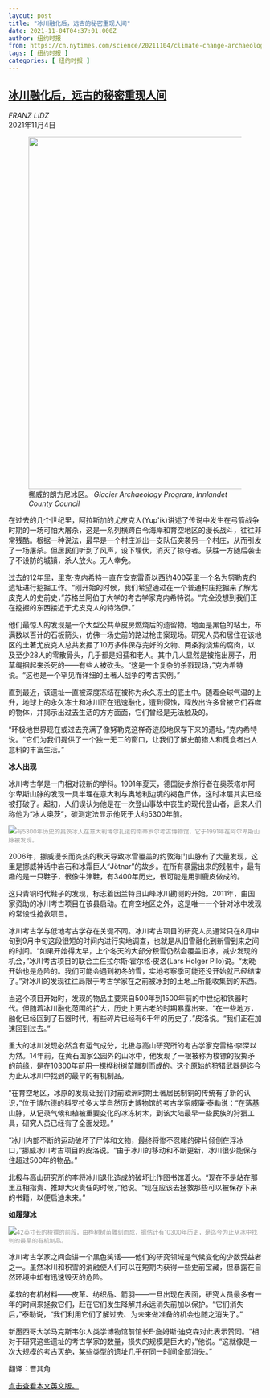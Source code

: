 ```yaml
---
layout: post
title: "冰川融化后，远古的秘密重现人间"
date: 2021-11-04T04:37:01.000Z
author: 纽约时报
from: https://cn.nytimes.com/science/20211104/climate-change-archaeology/
tags: [ 纽约时报 ]
categories: [ 纽约时报 ]
---
```

<!--1636000621000-->
[冰川融化后，远古的秘密重现人间](https://cn.nytimes.com/science/20211104/climate-change-archaeology/)
------

<div>
<address>FRANZ LIDZ</address><time pudate="2021-11-04 12:03:14" datetime="2021-11-04 12:03:14">2021年11月4日</time><figure><img src="https://images.weserv.nl/?url=static01.nyt.com/images/2021/11/01/science/00SCI-GLACIAL-norway/00SCI-GLACIAL-norway-master1050.jpg" width="1050" height="700"><figcaption>挪威的朗方尼冰区。 <cite>Glacier Archaeology Program, Innlandet County Council</cite></figcaption></figure><section><p>在过去的几个世纪里，阿拉斯加的尤皮克人(Yup'ik)讲述了传说中发生在弓箭战争时期的一场可怕大屠杀，这是一系列横跨白令海岸和育空地区的漫长战斗，往往非常残酷。根据一种说法，最早是一个村庄派出一支队伍突袭另一个村庄，从而引发了一场屠杀。但居民们听到了风声，设下埋伏，消灭了掠夺者。获胜一方随后袭击了不设防的城镇，杀人放火。无人幸免。</p><p>过去的12年里，里克·克内希特一直在安克雷奇以西约400英里一个名为努勒克的遗址进行挖掘工作。“刚开始的时候，我们希望通过在一个普通村庄挖掘来了解尤皮克人的史前史，”苏格兰阿伯丁大学的考古学家克内希特说。“完全没想到我们正在挖掘的东西接近于尤皮克人的特洛伊。”</p><p>他们最惊人的发现是一个大型公共草皮房燃烧后的遗留物。地面是黑色的粘土，布满数以百计的石板箭头，仿佛一场史前的路过枪击案现场。研究人员和居住在该地区的土著尤皮克人总共发掘了10万多件保存完好的文物、两条狗烧焦的腐肉，以及至少28人的零散骨头，几乎都是妇孺和老人。其中几人显然是被拖出房子，用草绳捆起来杀死的——有些人被砍头。“这是一个复杂的杀戮现场，”克内希特说。“这也是一个罕见而详细的土著人战争的考古实例。”</p><p>直到最近，该遗址一直被深度冻结在被称为永久冻土的底土中。随着全球气温的上升，地球上的永久冻土和冰川正在迅速融化，遭到侵蚀，释放出许多曾被它们吞噬的物体，并揭示出过去生活的方方面面，它们曾经是无法触及的。</p><p>“环极地世界现在或过去充满了像努勒克这样奇迹般地保存下来的遗址，”克内希特说。“它们为我们提供了一个独一无二的窗口，让我们了解史前猎人和觅食者出人意料的丰富生活。”</p><p><b>冰人出现</b></p><p>冰川考古学是一门相对较新的学科。1991年夏天，德国徒步旅行者在奥茨塔尔阿尔卑斯山脉的发现一具半埋在意大利与奥地利边境的褐色尸体，这时冰层其实已经被打破了。起初，人们误认为他是在一次登山事故中丧生的现代登山者，后来人们称他为“冰人奥茨”，碳测定法显示他死于大约5300年前。</p><p><img src="https://images.weserv.nl/?url=static01.nyt.com/images/2021/10/27/science/00SCI-GLACIAL-otzi/00SCI-GLACIAL-otzi-master1050.jpg"><small style="color: #999;">有5300年历史的奥茨冰人在意大利博尔扎诺的南蒂罗尔考古博物馆，它于1991年在阿尔卑斯山脉被发现。</small></p><p>2006年，挪威漫长而炎热的秋天导致冰雪覆盖的约敦海门山脉有了大量发现，这里是挪威神话中岩石和冰霜巨人“Jötnar”的故乡。在所有暴露出来的残骸中，最有趣的是一只鞋子，很像牛津鞋，有3400年历史，很可能是用驯鹿皮做成的。</p><p>这只青铜时代鞋子的发现，标志着因兰特县山峰冰川勘测的开始。2011年，由国家资助的冰川考古项目在该县启动。在育空地区之外，这是唯一一个针对冰中发现的常设性抢救项目。</p><p>冰川考古学与低地考古学存在关键不同。冰川考古项目的研究人员通常只在8月中旬到9月中旬这段很短的时间内进行实地调查，也就是从旧雪融化到新雪到来之间的时间。“如果开始得太早，上个冬天的大部分积雪仍然会覆盖旧冰，减少发现的机会，”冰川考古项目的联合主任拉尔斯·霍尔格·皮洛(Lars Holger Pilo)说。“太晚开始也是危险的。我们可能会遇到初冬的雪，实地考察季可能还没开始就已经结束了。”对冰川的发现往往局限于考古学家在之前被冰封的土地上所能收集到的东西。</p><p>当这个项目开始时，发现的物品主要来自500年到1500年前的中世纪和铁器时代。但随着冰川融化范围的扩大，历史上更古老的时期暴露出来。“在一些地方，融化已经回到了石器时代，有些碎片已经有6千年的历史了，”皮洛说。“我们正在加速回到过去。”</p><p>重大的冰川发现必然含有运气成分，北极与高山研究所的考古学家克雷格·李深以为然。14年前，在黄石国家公园外的山冰中，他发现了一根被称为梭镖的投掷矛的前缘，是在10300年前用一棵桦树树苗雕刻而成的。这个原始的狩猎武器是迄今为止从冰川中找到的最早的有机制品。</p><p>“在育空地区，冰原的发现让我们对前欧洲时期土著居民制铜的传统有了新的认识，”位于博尔德的科罗拉多大学自然历史博物馆的考古学家威廉·泰勒说：“在落基山脉，从记录气候和植被重要变化的冰冻树木，到该大陆最早一些民族的狩猎工具，研究人员已经有了全面发现。”</p><p>“冰川内部不断的运动破坏了尸体和文物，最终将惨不忍睹的碎片倾倒在浮冰口，”挪威冰川考古项目的皮洛说。“由于冰川的移动和不断更新，冰川很少能保存住超过500年的物品。”</p><p>北极与高山研究所的李将冰川退化造成的破坏比作图书馆着火。“现在不是站在那里互相指责、推卸大火责任的时候，”他说。“现在应该去拯救那些可以被保存下来的书籍，以便启迪未来。”</p><p><b>如履薄冰</b></p><p><img src="https://images.weserv.nl/?url=static01.nyt.com/images/2021/10/27/science/0SCI-GLACIAL-atlatl/0SCI-GLACIAL-atlatl-master1050.jpg"><small style="color: #999;">42英寸长的梭镖的前段，由桦树树苗雕刻而成，据估计有10300年历史，是迄今为止从冰中找到的最早的有机制品。</small></p><p>冰川考古学家之间会讲一个黑色笑话——他们的研究领域是气候变化的少数受益者之一。虽然冰川和积雪的消融使人们可以在短期内获得一些史前宝藏，但暴露在自然环境中却有迅速毁灭的危险。</p><p>柔软的有机材料——皮革、纺织品、箭羽——一旦出现在表面，研究人员最多有一年的时间来拯救它们，赶在它们发生降解并永远消失前加以保护。“它们消失后，”泰勒说，“我们利用它们了解过去、为未来做准备的机会也随之消失了。”</p><p>新墨西哥大学马克斯韦尔人类学博物馆前馆长E·詹姆斯·迪克森对此表示赞同。“相对于研究这些遗址的考古学家的数量，损失的规模是巨大的，”他说。“这就像是一次大规模的考古灭绝，某些类型的遗址几乎在同一时间全部消失。”</p></section><footer><p>翻译：晋其角</p><p><a rel="nofollow" target="_blank" href="https://www.nytimes.com/2021/11/02/science/climate-change-archaeology.html">点击查看本文英文版。</a></p></footer>
</div>
